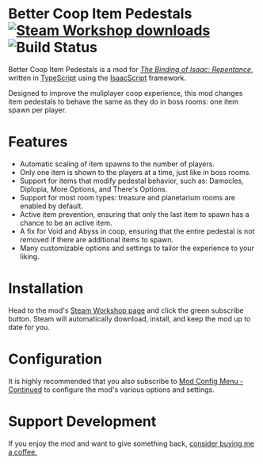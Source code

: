# Better Coop Item Pedestals <a href="https://steamcommunity.com/sharedfiles/filedetails/?id=2491785532"><img src="https://img.shields.io/endpoint.svg?url=https%3A%2F%2Fshieldsio-steam-workshop.jross.me%2F2491785532%2Fsubscriptions-text&style=for-the-badge" alt="Steam Workshop downloads"></a> ![Build Status](https://github.com/siramok/better-coop-item-pedestals/actions/workflows/ci.yml/badge.svg)
Better Coop Item Pedestals is a mod for *[The Binding of Isaac: Repentance](https://store.steampowered.com/app/1426300/The_Binding_of_Isaac_Repentance)*, written in [TypeScript](https://typescriptlang.org) using the [IsaacScript](https://isaacscript.github.io) framework.

Designed to improve the muliplayer coop experience, this mod changes item pedestals to behave the same as they do in boss rooms: one item spawn per player.
# Features
* Automatic scaling of item spawns to the number of players.
* Only one item is shown to the players at a time, just like in boss rooms.
* Support for items that modify pedestal behavior, such as: Damocles, Diplopia, More Options, and There's Options.
* Support for most room types: treasure and planetarium rooms are enabled by default.
* Active item prevention, ensuring that only the last item to spawn has a chance to be an active item.
* A fix for Void and Abyss in coop, ensuring that the entire pedestal is not removed if there are additional items to spawn.
* Many customizable options and settings to tailor the experience to your liking. 

# Installation
Head to the mod's [Steam Workshop page](https://steamcommunity.com/sharedfiles/filedetails/?id=2491785532) and click the green subscribe button. Steam will automatically download, install, and keep the mod up to date for you.

# Configuration
It is highly recommended that you also subscribe to [Mod Config Menu - Continued](https://steamcommunity.com/sharedfiles/filedetails/?id=2487535818) to configure the mod's various options and settings.

# Support Development
If you enjoy the mod and want to give something back, [consider buying me a coffee.](https://paypal.me/andressewell)
